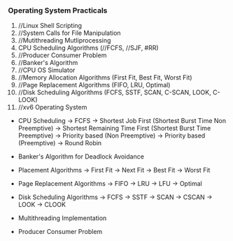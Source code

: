 ### Operating System Practicals

1. //Linux Shell Scripting
2. //System Calls for File Manipulation
3. //Mutithreading Mutliprocessing
4. CPU Scheduling Algorithms (//FCFS, //SJF, #RR)
5. //Producer Consumer Problem
6. //Banker's Algorithm
7. //CPU OS Simulator
8. //Memory Allocation Algorithms (First Fit, Best Fit, Worst Fit)
9. //Page Replacement Algorithms (FIFO, LRU, Optimal)
10. //Disk Scheduling Algorithms (FCFS, SSTF, SCAN, C-SCAN, LOOK, C-LOOK)
11. //xv6 Operating System

* CPU Scheduling 
→ FCFS
→ Shortest Job First (Shortest Burst Time Non Preemptive)
→ Shortest Remaining Time First (Shortest Burst Time Preemptive)
→ Priority based (Non Preemptive)
→ Priority based (Preemptive)
→ Round Robin


* Banker's Algorithm for Deadlock Avoidance

* Placement Algorithms
→ First Fit
→ Next Fit
→ Best Fit
→ Worst Fit

* Page Replacement Algorithms
→ FIFO
→ LRU
→ LFU
→ Optimal

* Disk Scheduling Algorithms
→ FCFS
→ SSTF
→ SCAN
→ CSCAN
→ LOOK
→ CLOOK


* Multithreading Implementation 


* Producer Consumer Problem 
